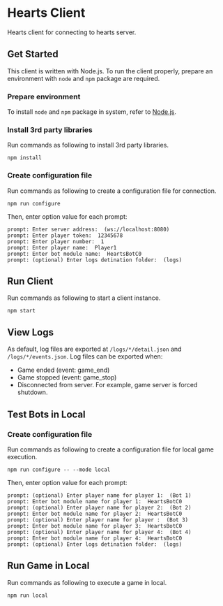 # Hearts Client
Hearts client for connecting to hearts server.

## Get Started
This client is written with Node.js. To run the client properly, prepare an environment with `node` and `npm` package are required.

### Prepare environment
To install `node` and `npm` package in system, refer to [Node.js](https://nodejs.org/en/download/).

### Install 3rd party libraries
Run commands as following to install 3rd party libraries.

```
npm install
```

### Create configuration file
Run commands as following to create a configuration file for connection.

```
npm run configure
```

Then, enter option value for each prompt:

```
prompt: Enter server address:  (ws://localhost:8080)
prompt: Enter player token:  12345678
prompt: Enter player number:  1
prompt: Enter player name:  Player1
prompt: Enter bot module name:  HeartsBotC0
prompt: (optional) Enter logs detination folder:  (logs)
```

## Run Client
Run commands as following to start a client instance.

```
npm start
```

## View Logs
As default, log files are exported at `/logs/*/detail.json` and `/logs/*/events.json`. Log files can be exported when:
- Game ended (event: game_end)
- Game stopped (event: game_stop)
- Disconnected from server. For example, game server is forced shutdown.

## Test Bots in Local

### Create configuration file
Run commands as following to create a configuration file for local game execution.

```
npm run configure -- --mode local
```

Then, enter option value for each prompt:

```
prompt: (optional) Enter player name for player 1:  (Bot 1)
prompt: Enter bot module name for player 1:  HeartsBotC0
prompt: (optional) Enter player name for player 2:  (Bot 2)
prompt: Enter bot module name for player 2:  HeartsBotC0
prompt: (optional) Enter player name for player :  (Bot 3)
prompt: Enter bot module name for player 3:  HeartsBotC0
prompt: (optional) Enter player name for player 4:  (Bot 4)
prompt: Enter bot module name for player 4:  HeartsBotC0
prompt: (optional) Enter logs detination folder:  (logs)
```

## Run Game in Local
Run commands as following to execute a game in local.

```
npm run local
```
